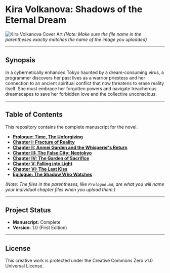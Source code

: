 # Kira Volkanova: Shadows of the Eternal Dream

![Kira Volkanova Cover Art](Sakura%20Sirens%20(3).jpg)
*(Note: Make sure the file name in the parentheses exactly matches the name of the image you uploaded)*

---

## Synopsis

In a cybernetically enhanced Tokyo haunted by a dream-consuming virus, a programmer discovers her past lives as a warrior priestess and her connection to an ancient spiritual conflict that now threatens to erase reality itself. She must embrace her forgotten powers and navigate treacherous dreamscapes to save her forbidden love and the collective unconscious.

---

## Table of Contents

This repository contains the complete manuscript for the novel.

* **[Prologue: Time, The Unforgiving](Prologue.md)**
* **[Chapter I: Fracture of Reality](Chapter-01.md)**
* **[Chapter II: Anmei Garden and the Whisperer's Return](Chapter-02.md)**
* **[Chapter III: The False City: Neotokyo](Chapter-03.md)**
* **[Chapter IV: The Garden of Sacrifice](Chapter-04.md)**
* **[Chapter V: Falling into Light](Chapter-05.md)**
* **[Chapter VI: The Last Kiss](Chapter-06.md)**
* **[Epilogue: The Shadow Who Watches](Epilogue.md)**

*(Note: The files in the parentheses, like `Prologue.md`, are what you will name your individual chapter files when you upload them.)*

---

## Project Status

* **Manuscript:** Complete
* **Version:** 1.0 (First Edition)

---

## License

This creative work is protected under the Creative Commons Zero v1.0 Universal License.
